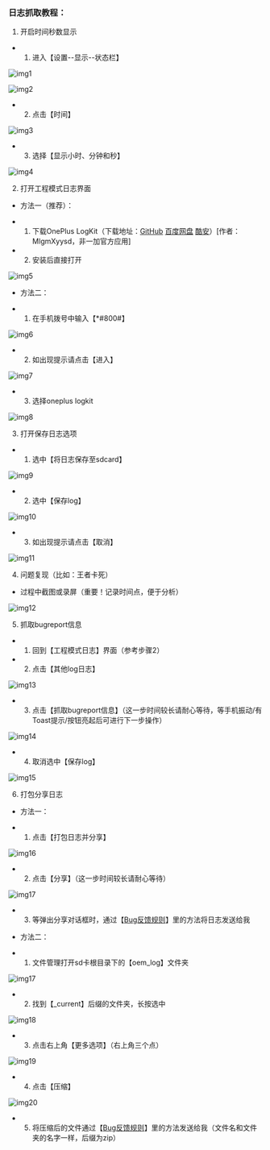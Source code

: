 ### 日志抓取教程：

1. 开启时间秒数显示

- 1) 进入【设置--显示--状态栏】

![img1](images/1.png)

![img2](images/2.png)

- 2) 点击【时间】

![img3](images/3.png)

- 3) 选择【显示小时、分钟和秒】

![img4](images/4.png)

2. 打开工程模式日志界面

- 方法一（推荐）：

- 1) 下载OnePlus LogKit（下载地址：[GitHub](https://github.com/MlgmXyysd/OnePlus-Report/releases/download/1.0/OnePlus.LogKit_1.0.apk) [百度网盘](https://pan.baidu.com/s/11WAgYYlEn5AfIstSmoCUDw) [酷安](https://coolapk.com/apk/org.meowcat.oneplus.logkit)）[作者：MlgmXyysd，非一加官方应用]

- 2) 安装后直接打开

![img5](images/5.png)

- 方法二：

- 1) 在手机拨号中输入【*#800#】

![img6](images/6.png)

- 2) 如出现提示请点击【进入】

![img7](images/7.png)

- 3) 选择oneplus logkit

![img8](images/8.png)

3. 打开保存日志选项

- 1) 选中【将日志保存至sdcard】

![img9](images/9.png)

- 2) 选中【保存log】

![img10](images/10.png)

- 3) 如出现提示请点击【取消】

![img11](images/11.png)

4. 问题复现（比如：王者卡死）

- 过程中截图或录屏（重要！记录时间点，便于分析）

![img12](images/12.png)

5. 抓取bugreport信息

- 1) 回到【工程模式日志】界面（参考步骤2）

- 2) 点击【其他log日志】

![img13](images/13.png)

- 3) 点击【抓取bugreport信息】（这一步时间较长请耐心等待，等手机振动/有Toast提示/按钮亮起后可进行下一步操作）

![img14](images/14.png)

- 4) 取消选中【保存log】

![img15](images/15.png)

6. 打包分享日志

- 方法一：

- 1) 点击【打包日志并分享】

![img16](images/16.png)

- 2) 点击【分享】（这一步时间较长请耐心等待）

![img17](images/17.png)

- 3) 等弹出分享对话框时，通过【[Bug反馈规则](Bug-report.md)】里的方法将日志发送给我

- 方法二：

- 1) 文件管理打开sd卡根目录下的【oem_log】文件夹

![img17](images/18.png)

- 2) 找到【_current】后缀的文件夹，长按选中

![img18](images/19.png)

- 3) 点击右上角【更多选项】（右上角三个点）

![img19](images/20.png)

- 4) 点击【压缩】

![img20](images/21.png)

- 5) 将压缩后的文件通过【[Bug反馈规则](Bug-report.md)】里的方法发送给我（文件名和文件夹的名字一样，后缀为zip）
